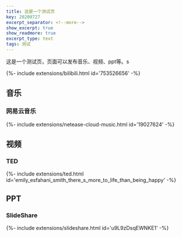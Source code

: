 ```yaml
---
title: 这是一个测试页
key: 20200727
excerpt_separator: <!--more-->
show_excerpt: true
show_readmore: true
excerpt_type: text
tags: 测试
---
```


这是一个测试页，页面可以发布音乐、视频、ppt等。s 

<div>{%- include extensions/bilibili.html id='753526656' -%}</div>

<!--more-->

## 音乐
  
### 网易云音乐

<div>{%- include extensions/netease-cloud-music.html id='19027624' -%}</div>

## 视频

### TED

<div>{%- include extensions/ted.html id='emily_esfahani_smith_there_s_more_to_life_than_being_happy' -%}</div>
  
## PPT

### SlideShare

<div>{%- include extensions/slideshare.html id='u9L9zDsqEWNKE1' -%}</div>

